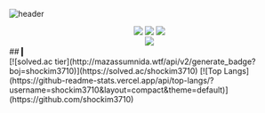 ![header](https://capsule-render.vercel.app/api?type=waving&color=auto&height=150&section=header&text=김승후's%20Github&fontSize=40)

<div align="center">
<a href="https://github.com/shockim3710" target="_blank"><img src="https://img.shields.io/badge/Python-3776AB?style=flat-square&logo=Python&logoColor=white"/></a>
<a href="https://github.com/shockim3710" target="_blank"><img src="https://img.shields.io/badge/Java-007396?style=flat-square&logo=Java&logoColor=white"/></a>
<a href="https://github.com/shockim3710" target="_blank"><img src="https://img.shields.io/badge/HTML5-E34F26?style=flat-square&logo=HTML5&logoColor=white"/></a>
<br/>
<a href="mailto:shockim3710@gmail.com" target="_blank"><img src="https://img.shields.io/badge/Gmail-EA4335?style=flat-square&logo=Gmail&logoColor=white"/></a>
</div>
## ▎　

<div>
[![solved.ac tier](http://mazassumnida.wtf/api/v2/generate_badge?boj=shockim3710)](https://solved.ac/shockim3710)
[![Top Langs](https://github-readme-stats.vercel.app/api/top-langs/?username=shockim3710&layout=compact&theme=default)](https://github.com/shockim3710)
</div>